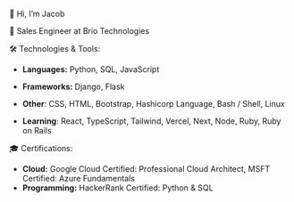 👋 Hi, I’m Jacob

💼 Sales Engineer at Brio Technologies

🛠️ Technologies & Tools: 

- **Languages:** Python, SQL, JavaScript

- **Frameworks:**  Django, Flask

- **Other**: CSS, HTML, Bootstrap, Hashicorp Language, Bash / Shell, Linux

- **Learning**: React, TypeScript, Tailwind, Vercel, Next, Node, Ruby, Ruby on Rails

🎓 Certifications: 

- **Cloud:** Google Cloud Certified: Professional Cloud Architect, MSFT Certified: Azure Fundamentals
- **Programming:** HackerRank Certified: Python & SQL
